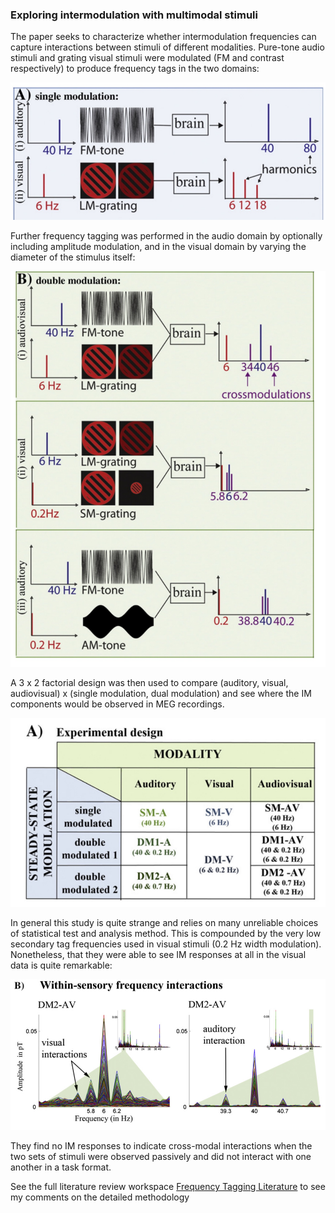 ### Exploring intermodulation with multimodal stimuli

The paper seeks to characterize whether intermodulation frequencies can capture interactions between stimuli of different modalities. Pure-tone audio stimuli and grating visual stimuli were modulated (FM and contrast respectively) to produce frequency tags in the two domains:

![Pasted image 20250310174847](../../assets/Pasted%20image%2020250310174847.png)

Further frequency tagging was performed in the audio domain by optionally including amplitude modulation, and in the visual domain by varying the diameter of the stimulus itself:

![Pasted image 20250310175030](../../assets/Pasted%20image%2020250310175030.png)

A 3 x 2 factorial design was then used to compare (auditory, visual, audiovisual) x (single modulation, dual modulation) and see where the IM components would be observed in MEG recordings.

![Pasted image 20250310175213](../../assets/Pasted%20image%2020250310175213.png)


In general this study is quite strange and relies on many unreliable choices of statistical test and analysis method. This is compounded by the very low secondary tag frequencies used in visual stimuli (0.2 Hz width modulation). Nonetheless, that they were able to see IM responses at all in the visual data is quite remarkable:

![Pasted image 20250310175823](../../assets/Pasted%20image%2020250310175823.png)

They find no IM responses to indicate cross-modal interactions when the two sets of stimuli were observed passively and did not interact with one another in a task format.

See the full literature review workspace [Frequency Tagging Literature](../Frequency%20Tagging%20Literature.pdf) to see my comments on the detailed methodology